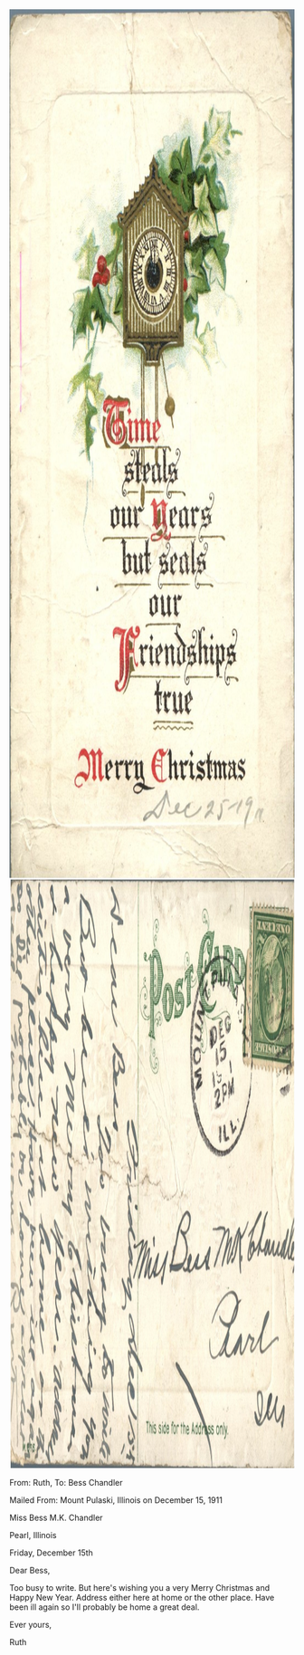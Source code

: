 <html><body><a href="/wp-content/uploads/2014/05/postcard-2014-20140430_18185404_0150.jpg"><img class="alignnone size-full wp-image-483" src="/wp-content/uploads/2014/05/postcard-2014-20140430_18185404_0150.jpg" alt="postcard-2014-20140430_18185404_0150" width="1042" height="1535"></a> <a href="/wp-content/uploads/2014/05/postcard-2014-20140430_18190145_0151.jpg"><img class="alignnone size-full wp-image-484" src="/wp-content/uploads/2014/05/postcard-2014-20140430_18190145_0151.jpg" alt="postcard-2014-20140430_18190145_0151" width="1552" height="1040"></a>



From: Ruth, To: Bess Chandler

Mailed From: Mount Pulaski, Illinois on December 15, 1911



Miss Bess M.K. Chandler

Pearl, Illinois



Friday, December 15th

Dear Bess,

Too busy to write. But here's wishing you a very Merry Christmas and Happy New Year. Address either here at home or the other place. Have been ill again so I'll probably be home a great deal.

Ever yours,

Ruth</body></html>
